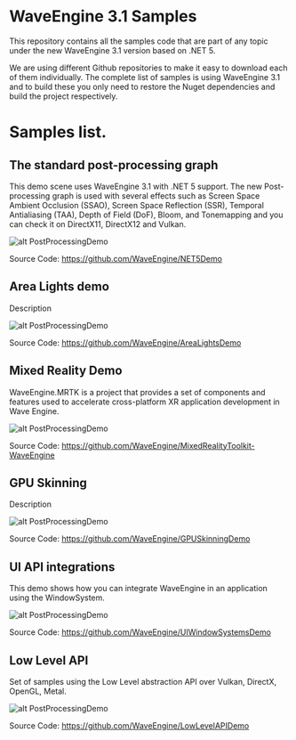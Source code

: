 # WaveEngine 3.1 Samples

This repository contains all the samples code that are part of any topic under the new WaveEngine 3.1 version based on .NET 5.

We are using different Github repositories to make it easy to download each of them individually. The complete list of samples is using WaveEngine 3.1 and to build these you only need to restore the Nuget dependencies and build the project respectively.

# Samples list.

## The standard post-processing graph
This demo scene uses WaveEngine 3.1 with .NET 5 support. The new Post-processing graph is used with several effects such as Screen Space Ambient Occlusion (SSAO), Screen Space Reflection (SSR), Temporal Antialiasing (TAA), Depth of Field (DoF), Bloom, and Tonemapping and you can check it on DirectX11, DirectX12 and Vulkan.

![alt PostProcessingDemo](https://github.com/WaveEngine/Samples/blob/main/Images/PostProcessingStackDemo.jpg)

Source Code: https://github.com/WaveEngine/NET5Demo

## Area Lights demo
Description

![alt PostProcessingDemo](https://github.com/WaveEngine/Samples/blob/main/Images/AreaLightsDemo.jpg)

Source Code: https://github.com/WaveEngine/AreaLightsDemo

## Mixed Reality Demo
WaveEngine.MRTK is a project that provides a set of components and features used to accelerate cross-platform XR application development in Wave Engine.

![alt PostProcessingDemo](https://github.com/WaveEngine/Samples/blob/main/Images/MRTKDemo.jpg)

Source Code: https://github.com/WaveEngine/MixedRealityToolkit-WaveEngine

## GPU Skinning
Description

![alt PostProcessingDemo](https://github.com/WaveEngine/Samples/blob/main/Images/AreaLightsDemo.jpg)

Source Code: https://github.com/WaveEngine/GPUSkinningDemo

## UI API integrations
This demo shows how you can integrate WaveEngine in an application using the WindowSystem.

![alt PostProcessingDemo](https://github.com/WaveEngine/Samples/blob/main/Images/UIAPIIntegrationsDemo.jpg)

Source Code: https://github.com/WaveEngine/UIWindowSystemsDemo

## Low Level API
Set of samples using the Low Level abstraction API over Vulkan, DirectX, OpenGL, Metal.

![alt PostProcessingDemo](https://github.com/WaveEngine/Samples/blob/main/Images/LowLevelAPIDemo.jpg)

Source Code: https://github.com/WaveEngine/LowLevelAPIDemo
